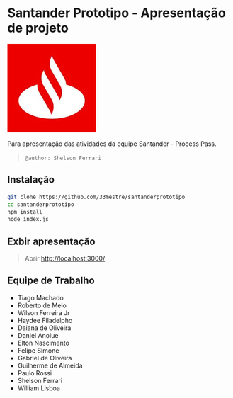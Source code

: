 # Santander Prototipo - Apresentação de projeto

![Santander](public/img/santander.jpg)


Para apresentação das atividades da equipe Santander - Process Pass.

> `@author: Shelson Ferrari`

## Instalação

``` bash
git clone https://github.com/33mestre/santanderprototipo
cd santanderprototipo
npm install
node index.js
```
## Exbir apresentação

> Abrir [http://localhost:3000/](http://localhost:3000/)

## Equipe de Trabalho

- Tiago Machado
- Roberto de Melo
- Wilson Ferreira Jr
- Haydee Filadelpho
- Daiana de Oliveira
- Daniel Anolue
- Elton Nascimento
- Felipe Simone
- Gabriel de Oliveira
- Guilherme de Almeida
- Paulo Rossi
- Shelson Ferrari
- William Lisboa
